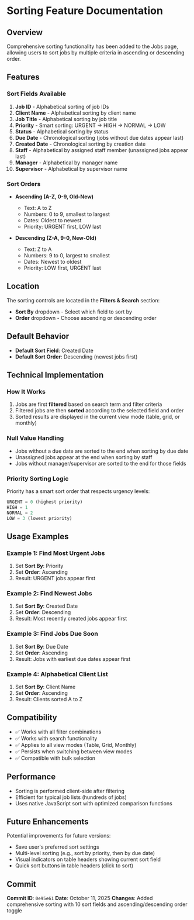 # Sorting Feature Documentation

## Overview
Comprehensive sorting functionality has been added to the Jobs page, allowing users to sort jobs by multiple criteria in ascending or descending order.

## Features

### Sort Fields Available
1. **Job ID** - Alphabetical sorting of job IDs
2. **Client Name** - Alphabetical sorting by client name
3. **Job Title** - Alphabetical sorting by job title
4. **Priority** - Smart sorting: URGENT → HIGH → NORMAL → LOW
5. **Status** - Alphabetical sorting by status
6. **Due Date** - Chronological sorting (jobs without due dates appear last)
7. **Created Date** - Chronological sorting by creation date
8. **Staff** - Alphabetical by assigned staff member (unassigned jobs appear last)
9. **Manager** - Alphabetical by manager name
10. **Supervisor** - Alphabetical by supervisor name

### Sort Orders
- **Ascending (A-Z, 0-9, Old-New)**
  - Text: A to Z
  - Numbers: 0 to 9, smallest to largest
  - Dates: Oldest to newest
  - Priority: URGENT first, LOW last

- **Descending (Z-A, 9-0, New-Old)**
  - Text: Z to A
  - Numbers: 9 to 0, largest to smallest
  - Dates: Newest to oldest
  - Priority: LOW first, URGENT last

## Location
The sorting controls are located in the **Filters & Search** section:
- **Sort By** dropdown - Select which field to sort by
- **Order** dropdown - Choose ascending or descending order

## Default Behavior
- **Default Sort Field**: Created Date
- **Default Sort Order**: Descending (newest jobs first)

## Technical Implementation

### How It Works
1. Jobs are first **filtered** based on search term and filter criteria
2. Filtered jobs are then **sorted** according to the selected field and order
3. Sorted results are displayed in the current view mode (table, grid, or monthly)

### Null Value Handling
- Jobs without a due date are sorted to the end when sorting by due date
- Unassigned jobs appear at the end when sorting by staff
- Jobs without manager/supervisor are sorted to the end for those fields

### Priority Sorting Logic
Priority has a smart sort order that respects urgency levels:
```javascript
URGENT = 0 (highest priority)
HIGH = 1
NORMAL = 2
LOW = 3 (lowest priority)
```

## Usage Examples

### Example 1: Find Most Urgent Jobs
1. Set **Sort By**: Priority
2. Set **Order**: Ascending
3. Result: URGENT jobs appear first

### Example 2: Find Newest Jobs
1. Set **Sort By**: Created Date
2. Set **Order**: Descending
3. Result: Most recently created jobs appear first

### Example 3: Find Jobs Due Soon
1. Set **Sort By**: Due Date
2. Set **Order**: Ascending
3. Result: Jobs with earliest due dates appear first

### Example 4: Alphabetical Client List
1. Set **Sort By**: Client Name
2. Set **Order**: Ascending
3. Result: Clients sorted A to Z

## Compatibility
- ✅ Works with all filter combinations
- ✅ Works with search functionality
- ✅ Applies to all view modes (Table, Grid, Monthly)
- ✅ Persists when switching between view modes
- ✅ Compatible with bulk selection

## Performance
- Sorting is performed client-side after filtering
- Efficient for typical job lists (hundreds of jobs)
- Uses native JavaScript sort with optimized comparison functions

## Future Enhancements
Potential improvements for future versions:
- Save user's preferred sort settings
- Multi-level sorting (e.g., sort by priority, then by due date)
- Visual indicators on table headers showing current sort field
- Quick sort buttons in table headers (click to sort)

## Commit
**Commit ID**: `0e95e61`
**Date**: October 11, 2025
**Changes**: Added comprehensive sorting with 10 sort fields and ascending/descending order toggle
